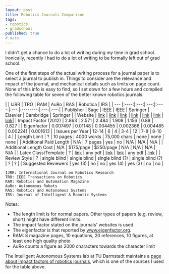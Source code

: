 ```yaml
---
layout: post
title: Robotics Journals Comparison
tags:
- robotics
- gradschool
published: true
# date:
---
```


I didn't get a chance to do a lot of writing during my time in grad school. Ironically, recently I had to do a lot of writing to be formally left out of grad school.

One of the first steps of the actual writing process for a journal paper is to select a journal to publish in. Things to consider are the relevance and impact of the journal, and mechanical details such as limits on page count. None of this info is easy to find, so I set down for a few hours and compiled the following table for seven of the better known robotics journals.


|     | IJRR | TRO | RAM | AuRo | RAS | Robotica | IRS |
| --- |:----:|:---:|:---:|:----:|:---:|:--------:|:---:|:---:|
| Publisher | Sage | IEEE | IEEE | Springer | Elsevier | Cambridge | Springer |
| Website | [link](http://ijr.sagepub.com/) | [link](http://www.ieee-ras.org/publications/t-ro) | [link](http://www.ieee-ras.org/publications/ram) | [link](http://link.springer.com/journal/10514) | [link](http://www.journals.elsevier.com/robotics-and-autonomous-systems/) | [link](https://journals.cambridge.org/action/displayJournal?jid=ROB) | [link](https://www.springer.com/engineering/robotics/journal/10846)|
| Impact Factor (2012) | 2.863 | 2.571 | 2.484 | 1.908 | 1.156 | 0.88 | 0.827 |
| Eigenfactor | 0.007497 | 0.01148 | 0.004455 | 0.002366 | 0.004485 | 0.002241 | 0.001613 |
| Issues per Year | 12-14 | 6 | 4 | 3-4 | 12 | 7-8 | 8-10 | 4 |
| Length Limit | ? | 10 pages | 4000 words | 75,000 chars | none | none | none |
| Additional Paid Length | N/A | 7 pages | yes | no | N/A | N/A | N/A |
| Additional Length Cost | N/A | $175/page | $250/page | N/A | N/A | N/A | N/A |
| Latex Class/Template | ? | [link](http://www.ieee.org/publications_standards/publications/authors/author_templates.html) | any pdf | [link](http://static.springer.com/sgw/documents/468198/application/zip/LaTeX.zip) | [link](http://www.elsevier.com/author-schemas/latex-instructions) | any pdf | [link](http://static.springer.com/sgw/documents/468198/application/zip/LaTeX.zip) |
| Review Style | ? | single blind | single blind | single blind (?) | single blind (?) | ? | ? |
| Suggested Reviewers | yes (3) | no | no | yes (4) | yes (3) | no | no |


```
IJRR: International Journal on Robotics Research
TRO: IEEE Transactions on Robotics
RAM: Robotics and Automation Magazine
AuRo: Autonomous Robots
RAS: Robotics and Autonomous Systems
IRS: Journal of Intelligent & Robotic Systems
```

Notes:

 * The length limit is for normal papers. Other types of papers (e.g. review, short) might have different limits.
 * The impact factor stated on the journals' websites is used.
 * The eigenfactor is that reported by www.eigenfactor.org.
 * RAM: 8 magazine pages, 10 equations, 20 references, 10 figures, at least one high quality photo
 * AuRo counts a figure as 2000 characters towards the character limit


The Intelligent Autonomous Systems lab at TU Darmstadt maintains a [page about impact factors of robotics journals](http://www.ias.tu-darmstadt.de/Miscellaneous/JournalImpactFactors), which is one of the sources I used for the table above.
